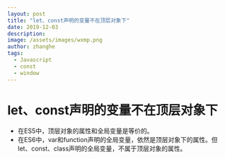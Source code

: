 ```yaml
---
layout: post
title: "let、const声明的变量不在顶层对象下"
date: 2019-12-03
description:
image: /assets/images/wxmp.png
author: zhanghe
tags:
  - Javascript
  - const
  - window
---
```


# let、const声明的变量不在顶层对象下

- 在ES5中，顶层对象的属性和全局变量是等价的。
- 在ES6中，var和function声明的全局变量，依然是顶层对象下的属性。但let、const、class声明的全局变量，不属于顶层对象的属性。
